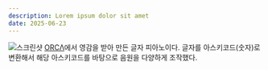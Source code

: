 ```yaml
---
description: Lorem ipsum dolor sit amet
date: 2025-06-23
---
```


![스크린샷](/img/work/piano.png)
[ORCΛ](https://100r.co/site/orca.html)에서 영감을 받아 만든 글자 피아노이다.
글자를 아스키코드(숫자)로 변환해서 해당 아스키코드를 바탕으로 음원을 다양하게 조작했다.
